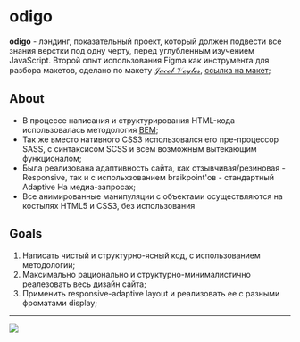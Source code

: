 # odigo

**odigo** - лэндинг, показательный проект, который должен подвести все знания верстки под одну черту, перед углубленным изучением JavaScript. Второй опыт использования Figma как инструмента для разбора макетов, сделано по макету [𝒥𝒶𝒸ℴ𝒷 𝒱ℴ𝓎𝓁ℯ𝓈](https://dribbble.com/Jacobvoyles), [ссылка на макет](https://dribbble.com/shots/4969978-Travel-Landing-page-Freebie);

## About

* В процессе написания и структурирования HTML-кода использовалась методология [BEM](https://ru.bem.info/methodology/quick-start/);
* Так же вместо нативного CSS3 использовался его пре-процессор SASS, с синтаксисом SCSS и всем возможным вытекающим функционалом;
* Была реализована адаптивность сайта, как отзывчивая/резиновая - Responsive, так и с испольхзованием braikpoint'ов - стандартный Adaptive На медиа-запросах;
* Все анимированные манипуляции с объектами осуществляются на костылях HTML5 и CSS3, без использования

## Goals

1. Написать чистый и структурно-ясный код, с использованием методологии;
2. Максимально рационально и структурно-минималистично реалезовать весь дизайн сайта;
3. Применить responsive-adaptive layout и реализовать ее с разными фроматами display;

***

![](//img//offtop/kekMoment.jpg)
